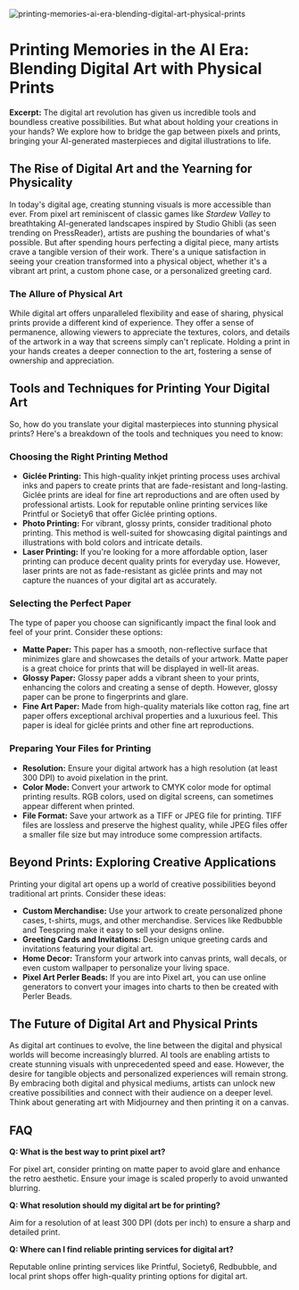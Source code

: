 ![printing-memories-ai-era-blending-digital-art-physical-prints](https://images.pexels.com/photos/29674192/pexels-photo-29674192.jpeg?auto=compress&cs=tinysrgb&fit=crop&h=627&w=1200)

# Printing Memories in the AI Era: Blending Digital Art with Physical Prints

**Excerpt:** The digital art revolution has given us incredible tools and boundless creative possibilities. But what about holding your creations in your hands? We explore how to bridge the gap between pixels and prints, bringing your AI-generated masterpieces and digital illustrations to life.

## The Rise of Digital Art and the Yearning for Physicality

In today's digital age, creating stunning visuals is more accessible than ever. From pixel art reminiscent of classic games like *Stardew Valley* to breathtaking AI-generated landscapes inspired by Studio Ghibli (as seen trending on PressReader), artists are pushing the boundaries of what's possible. But after spending hours perfecting a digital piece, many artists crave a tangible version of their work. There's a unique satisfaction in seeing your creation transformed into a physical object, whether it's a vibrant art print, a custom phone case, or a personalized greeting card.

### The Allure of Physical Art

While digital art offers unparalleled flexibility and ease of sharing, physical prints provide a different kind of experience. They offer a sense of permanence, allowing viewers to appreciate the textures, colors, and details of the artwork in a way that screens simply can't replicate. Holding a print in your hands creates a deeper connection to the art, fostering a sense of ownership and appreciation.

## Tools and Techniques for Printing Your Digital Art

So, how do you translate your digital masterpieces into stunning physical prints? Here's a breakdown of the tools and techniques you need to know:

### Choosing the Right Printing Method

*   **Giclée Printing:** This high-quality inkjet printing process uses archival inks and papers to create prints that are fade-resistant and long-lasting. Giclée prints are ideal for fine art reproductions and are often used by professional artists. Look for reputable online printing services like Printful or Society6 that offer Giclée printing options. 
*   **Photo Printing:** For vibrant, glossy prints, consider traditional photo printing. This method is well-suited for showcasing digital paintings and illustrations with bold colors and intricate details. 
*   **Laser Printing:** If you're looking for a more affordable option, laser printing can produce decent quality prints for everyday use. However, laser prints are not as fade-resistant as giclée prints and may not capture the nuances of your digital art as accurately.

### Selecting the Perfect Paper

The type of paper you choose can significantly impact the final look and feel of your print. Consider these options:

*   **Matte Paper:** This paper has a smooth, non-reflective surface that minimizes glare and showcases the details of your artwork. Matte paper is a great choice for prints that will be displayed in well-lit areas.
*   **Glossy Paper:** Glossy paper adds a vibrant sheen to your prints, enhancing the colors and creating a sense of depth. However, glossy paper can be prone to fingerprints and glare.
*   **Fine Art Paper:** Made from high-quality materials like cotton rag, fine art paper offers exceptional archival properties and a luxurious feel. This paper is ideal for giclée prints and other fine art reproductions.

### Preparing Your Files for Printing

*   **Resolution:** Ensure your digital artwork has a high resolution (at least 300 DPI) to avoid pixelation in the print. 
*   **Color Mode:** Convert your artwork to CMYK color mode for optimal printing results. RGB colors, used on digital screens, can sometimes appear different when printed. 
*   **File Format:** Save your artwork as a TIFF or JPEG file for printing. TIFF files are lossless and preserve the highest quality, while JPEG files offer a smaller file size but may introduce some compression artifacts.

## Beyond Prints: Exploring Creative Applications

Printing your digital art opens up a world of creative possibilities beyond traditional art prints. Consider these ideas:

*   **Custom Merchandise:** Use your artwork to create personalized phone cases, t-shirts, mugs, and other merchandise. Services like Redbubble and Teespring make it easy to sell your designs online.
*   **Greeting Cards and Invitations:** Design unique greeting cards and invitations featuring your digital art. 
*   **Home Decor:** Transform your artwork into canvas prints, wall decals, or even custom wallpaper to personalize your living space.
*   **Pixel Art Perler Beads:** If you are into Pixel art, you can use online generators to convert your images into charts to then be created with Perler Beads.

## The Future of Digital Art and Physical Prints

As digital art continues to evolve, the line between the digital and physical worlds will become increasingly blurred. AI tools are enabling artists to create stunning visuals with unprecedented speed and ease. However, the desire for tangible objects and personalized experiences will remain strong. By embracing both digital and physical mediums, artists can unlock new creative possibilities and connect with their audience on a deeper level. Think about generating art with Midjourney and then printing it on a canvas.

## FAQ

**Q: What is the best way to print pixel art?**

For pixel art, consider printing on matte paper to avoid glare and enhance the retro aesthetic. Ensure your image is scaled properly to avoid unwanted blurring.

**Q: What resolution should my digital art be for printing?**

Aim for a resolution of at least 300 DPI (dots per inch) to ensure a sharp and detailed print.

**Q: Where can I find reliable printing services for digital art?**

Reputable online printing services like Printful, Society6, Redbubble, and local print shops offer high-quality printing options for digital art.
